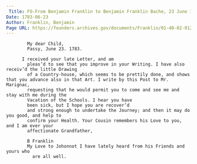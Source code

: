 ```yaml
---
 Title: FO-From Benjamin Franklin to Benjamin Franklin Bache, 23 June 1783
Date: 1783-06-23
Author: Franklin, Benjamin
Page URL: https://founders.archives.gov/documents/Franklin/01-40-02-0129
---
```


          
            My dear Child,
            Passy, June 23. 1783.
          
          I received your late Letter, and am
            pleas’d to see that you improve in your Writing. I have also receiv’d the little Drawing
            of a Country-house, which seems to be prettily done, and shows that you advance also in that Art. I write by this Post to Mr. Marignac,
            requesting that he would permit you to come and see me and stay with me during the
            Vacation of the Schools. I hear you have
            been sick, but I hope you are recover’d
            and strong enough to undertake the Journey; and then it may do you good, and help to
            confirm your Health. Your Cousin remembers his Love to you, and I am ever your
            affectionate Grandfather,
          
            B Franklin
            My Love to Johonnot I have lately heard from his Friends and yours who
              are all well.
          
        
